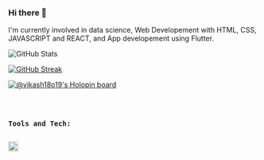 ### Hi there 👋
I'm currently involved in data science, Web Developement with HTML, CSS, JAVASCRIPT and REACT, and App developement using Flutter.
<!--
**vikash18o19/vikash18o19** is a ✨ _special_ ✨ repository because its `README.md` (this file) appears on your GitHub profile.

Here are some ideas to get you started:

- 🔭 I’m currently working on ...
- 🌱 I’m currently learning ...
- 👯 I’m looking to collaborate on ...
- 🤔 I’m looking for help with ...
- 💬 Ask me about ...
- 📫 How to reach me: ...
- 😄 Pronouns: ...
- ⚡ Fun fact: ...
-->

![GitHub Stats](https://github-readme-stats.vercel.app/api?username=vikash18o19&theme=cobalt)

[![GitHub Streak](https://github-readme-streak-stats.herokuapp.com/?user=vikash18o19&theme=dark)](https://git.io/streak-stats)

[![@vikash18o19's Holopin board](https://holopin.io/api/user/board?user=vikash18o19)](https://holopin.io/@vikash18o19)

<code>
  <h3>Tools and Tech: </h3>
<img height ="20" src = "https://drive.google.com/file/d/1fnR96Go91kl7qgfPGBKWJ1FWDvpNDxzw/view?usp=sharing"></img>

</code>

